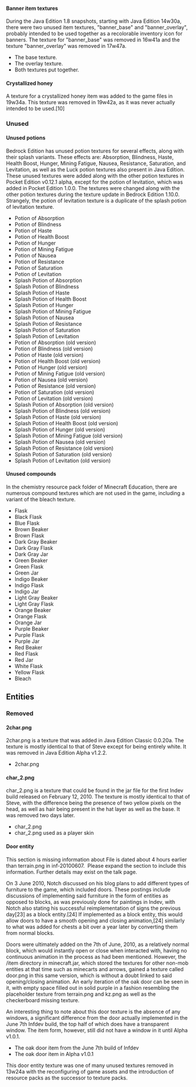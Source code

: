 #### Banner item textures
During the Java Edition 1.8 snapshots, starting with Java Edition 14w30a, there were two unused item textures, "banner_base" and "banner_overlay", probably intended to be used together as a recolorable inventory icon for banners. The texture for "banner_base" was removed in 16w41a and the texture "banner_overlay" was removed in 17w47a.

- The base texture.
- The overlay texture.
- Both textures put together.


#### Crystallized honey
A texture for a crystallized honey item was added to the game files in 19w34a. This texture was removed in 19w42a, as it was never actually intended to be used.[10]






### Unused
#### Unused potions
Bedrock Edition has unused potion textures for several effects, along with their splash variants. These effects are: Absorption, Blindness, Haste, Health Boost, Hunger, Mining Fatigue, Nausea, Resistance, Saturation, and Levitation, as well as the Luck potion textures also present in Java Edition. These unused textures were added along with the other potion textures in Pocket Edition v0.12.1 alpha, except for the potion of levitation, which was added in Pocket Edition 1.0.0. The textures were changed along with the other potion textures during the texture update in Bedrock Edition 1.10.0. Strangely, the potion of levitation texture is a duplicate of the splash potion of levitation texture.

- Potion of Absorption
- Potion of Blindness
- Potion of Haste
- Potion of Health Boost
- Potion of Hunger
- Potion of Mining Fatigue
- Potion of Nausea
- Potion of Resistance
- Potion of Saturation
- Potion of Levitation
- Splash Potion of Absorption
- Splash Potion of Blindness
- Splash Potion of Haste
- Splash Potion of Health Boost
- Splash Potion of Hunger
- Splash Potion of Mining Fatigue
- Splash Potion of Nausea
- Splash Potion of Resistance
- Splash Potion of Saturation
- Splash Potion of Levitation
- Potion of Absorption (old version)
- Potion of Blindness (old version)
- Potion of Haste (old version)
- Potion of Health Boost (old version)
- Potion of Hunger (old version)
- Potion of Mining Fatigue (old version)
- Potion of Nausea (old version)
- Potion of Resistance (old version)
- Potion of Saturation (old version)
- Potion of Levitation (old version)
- Splash Potion of Absorption (old version)
- Splash Potion of Blindness (old version)
- Splash Potion of Haste (old version)
- Splash Potion of Health Boost (old version)
- Splash Potion of Hunger (old version)
- Splash Potion of Mining Fatigue (old version)
- Splash Potion of Nausea (old version)
- Splash Potion of Resistance (old version)
- Splash Potion of Saturation (old version)
- Splash Potion of Levitation (old version)


#### Unused compounds
In the chemistry resource pack folder of Minecraft Education, there are numerous compound textures which are not used in the game, including a variant of the bleach texture.

- Flask
- Black Flask
- Blue Flask
- Brown Beaker
- Brown Flask
- Dark Gray Beaker
- Dark Gray  Flask
- Dark Gray Jar
- Green Beaker
- Green Flask
- Green Jar
- Indigo Beaker
- Indigo Flask
- Indigo Jar
- Light Gray Beaker
- Light Gray Flask
- Orange Beaker
- Orange Flask
- Orange Jar
- Purple Beaker
- Purple Flask
- Purple Jar
- Red Beaker
- Red Flask
- Red Jar
- White Flask
- Yellow Flask
- Bleach


## Entities
### Removed
#### 2char.png
2char.png is a texture that was added in Java Edition Classic 0.0.20a. The texture is mostly identical to that of Steve except for being entirely white. It was removed in Java Edition Alpha v1.2.2.

- 2char.png


#### char_2.png
char_2.png is a texture that could be found in the jar file for the first Indev build released on February 12, 2010. The texture is mostly identical to that of Steve, with the difference being the presence of two yellow pixels on the head, as well as hair being present in the hat layer as well as the base. It was removed two days later.

- char_2.png
- char_2.png used as a player skin


#### Door entity

  

This section is missing information about File is dated about 4 hours earlier than terrain.png in inf-20100607. 
Please expand the section to include this information. Further details may exist on the talk page.


On 3 June 2010, Notch discussed on his blog plans to add different types of furniture to the game, which included doors. These postings include discussions of implementing said furniture in the form of entities as opposed to blocks, as was previously done for paintings in Indev, with Notch also stating his successful reimplementation of signs the previous day[23] as a block entity.[24] If implemented as a block entity, this would allow doors to have a smooth opening and closing animation,[24] similarly to what was added for chests a bit over a year later by converting them from normal blocks.

Doors were ultimately added on the 7th of June, 2010, as a relatively normal block, which would instantly open or close when interacted with, having no continuous animation in the process as had been mentioned. However, the /item directory in minecraft.jar, which stored the textures for other non-mob entities at that time such as minecarts and arrows, gained a texture called door.png in this same version, which is without a doubt linked to said opening/closing animation. An early iteration of the oak door can be seen in it, with empty space filled out in solid purple in a fashion resembling the placeholder texture from terrain.png and kz.png as well as the checkerboard missing texture.





An interesting thing to note about this door texture is the absence of any windows, a significant difference from the door actually implemented in the June 7th Infdev build, the top half of which does have a transparent window. The item form, however, still did not have a window in it until Alpha v1.0.1.

- The oak door item from the June 7th build of Infdev
- The oak door item in Alpha v1.0.1

This door entity texture was one of many unused textures removed in 13w24a with the reconfiguring of game assets and the introduction of resource packs as the successor to texture packs.


